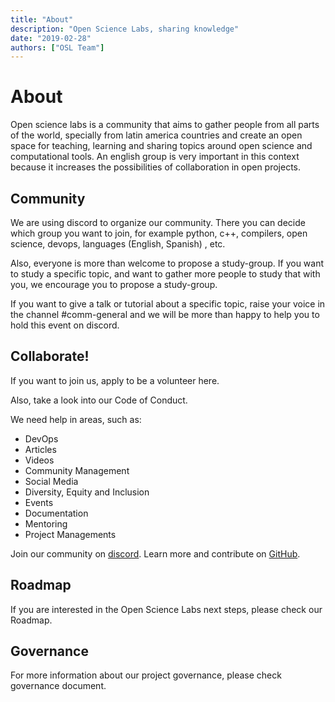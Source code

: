 ```yaml
---
title: "About"
description: "Open Science Labs, sharing knowledge"
date: "2019-02-28"
authors: ["OSL Team"]
---
```


# About

Open science labs is a community that aims to gather people from all parts of
the world, specially from latin america countries and create an open space for
teaching, learning and sharing topics around open science and computational
tools. An english group is very important in this context because it increases
the possibilities of collaboration in open projects.

## Community

We are using discord to organize our community. There you can decide which group
you want to join, for example python, c++, compilers, open science, devops,
languages (English, Spanish) , etc.

Also, everyone is more than welcome to propose a study-group. If you want to
study a specific topic, and want to gather more people to study that with you,
we encourage you to propose a study-group.

If you want to give a talk or tutorial about a specific topic, raise your voice
in the channel #comm-general and we will be more than happy to help you to hold
this event on discord.

## Collaborate!

If you want to join us, apply to be a volunteer here.

Also, take a look into our Code of Conduct.

We need help in areas, such as:

- DevOps
- Articles
- Videos
- Community Management
- Social Media
- Diversity, Equity and Inclusion
- Events
- Documentation
- Mentoring
- Project Managements

Join our community on [discord](/discord). Learn more
and contribute on [GitHub](https://github.com/opensciencelabs).

## Roadmap

If you are interested in the Open Science Labs next steps, please check our
Roadmap.

## Governance

For more information about our project governance, please check governance
document.
